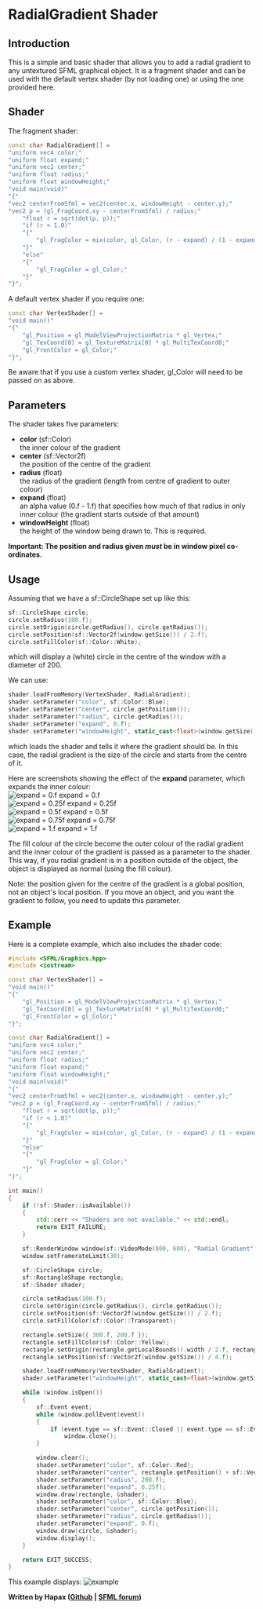 # RadialGradient Shader
## Introduction
This is a simple and basic shader that allows you to add a radial gradient to any untextured SFML graphical object.
It is a fragment shader and can be used with the default vertex shader (by not loading one) or using the one provided here.

## Shader
The fragment shader:
```c++
const char RadialGradient[] =
"uniform vec4 color;"
"uniform float expand;"
"uniform vec2 center;"
"uniform float radius;"
"uniform float windowHeight;"
"void main(void)"
"{"
"vec2 centerFromSfml = vec2(center.x, windowHeight - center.y);"
"vec2 p = (gl_FragCoord.xy - centerFromSfml) / radius;"
	"float r = sqrt(dot(p, p));"
	"if (r < 1.0)"
	"{"
		"gl_FragColor = mix(color, gl_Color, (r - expand) / (1 - expand));"
	"}"
	"else"
	"{"
		"gl_FragColor = gl_Color;"
	"}"
"}";
```

A default vertex shader if you require one:
```c++
const char VertexShader[] =
"void main()"
"{"
	"gl_Position = gl_ModelViewProjectionMatrix * gl_Vertex;"
	"gl_TexCoord[0] = gl_TextureMatrix[0] * gl_MultiTexCoord0;"
	"gl_FrontColor = gl_Color;"
"}";
```
Be aware that if you use a custom vertex shader, gl_Color will need to be passed on as above.

## Parameters
The shader takes five parameters:
* **color** (sf::Color)  
the inner colour of the gradient
* **center** (sf::Vector2f)  
the position of the centre of the gradient
* **radius** (float)  
the radius of the gradient (length from centre of gradient to outer colour)
* **expand** (float)  
an alpha value (0.f - 1.f) that specifies how much of that radius in only inner colour (the gradient starts outside of that amount)
* **windowHeight** (float)  
the height of the window being drawn to. This is required.

**Important: The position and radius given _must_ be in window pixel co-ordinates.**

## Usage
Assuming that we have a sf::CircleShape set up like this:
```c++
sf::CircleShape circle;
circle.setRadius(100.f);
circle.setOrigin(circle.getRadius(), circle.getRadius());
circle.setPosition(sf::Vector2f(window.getSize()) / 2.f);
circle.setFillColor(sf::Color::White);
```
which will display a (white) circle in the centre of the window with a diameter of 200.

We can use:
```c++
shader.loadFromMemory(VertexShader, RadialGradient);
shader.setParameter("color", sf::Color::Blue);
shader.setParameter("center", circle.getPosition());
shader.setParameter("radius", circle.getRadius());
shader.setParameter("expand", 0.f);
shader.setParameter("windowHeight", static_cast<float>(window.getSize().y)); // this must be set, but only needs to be set once (or whenever the size of the window changes)
```
which loads the shader and tells it where the gradient should be.
In this case, the radial gradient is the size of the circle and starts from the centre of it.

Here are screenshots showing the effect of the **expand** parameter, which expands the inner colour:  
![expand = 0.f](http://i.imgur.com/EiBTeoJ.png) expand = 0.f  
![expand = 0.25f](http://i.imgur.com/8IG5FFE.png) expand = 0.25f  
![expand = 0.5f](http://i.imgur.com/VpFdCzL.png) expand = 0.5f  
![expand = 0.75f](http://i.imgur.com/jFw76Dk.png) expand = 0.75f  
![expand = 1.f](http://i.imgur.com/jURnd4P.png) expand = 1.f

The fill colour of the circle become the outer colour of the radial gradient and the inner colour of the gradient is passed as a parameter to the shader. This way, if you radial gradient is in a position outside of the object, the object is displayed as normal (using the fill colour).

Note: the position given for the centre of the gradient is a global position, not an object's local position. If you move an object, and you want the gradient to follow, you need to update this parameter.

## Example
Here is a complete example, which also includes the shader code:
```c++
#include <SFML/Graphics.hpp>
#include <iostream>

const char VertexShader[] =
"void main()"
"{"
	"gl_Position = gl_ModelViewProjectionMatrix * gl_Vertex;"
	"gl_TexCoord[0] = gl_TextureMatrix[0] * gl_MultiTexCoord0;"
	"gl_FrontColor = gl_Color;"
"}";

const char RadialGradient[] =
"uniform vec4 color;"
"uniform vec2 center;"
"uniform float radius;"
"uniform float expand;"
"uniform float windowHeight;"
"void main(void)"
"{"
"vec2 centerFromSfml = vec2(center.x, windowHeight - center.y);"
"vec2 p = (gl_FragCoord.xy - centerFromSfml) / radius;"
	"float r = sqrt(dot(p, p));"
	"if (r < 1.0)"
	"{"
		"gl_FragColor = mix(color, gl_Color, (r - expand) / (1 - expand));"
	"}"
	"else"
	"{"
		"gl_FragColor = gl_Color;"
	"}"
"}";

int main()
{
	if (!sf::Shader::isAvailable())
	{
		std::cerr << "Shaders are not available." << std::endl;
		return EXIT_FAILURE;
	}

	sf::RenderWindow window(sf::VideoMode(800, 600), "Radial Gradient", sf::Style::Default);
	window.setFramerateLimit(30);

	sf::CircleShape circle;
	sf::RectangleShape rectangle;
	sf::Shader shader;

	circle.setRadius(100.f);
	circle.setOrigin(circle.getRadius(), circle.getRadius());
	circle.setPosition(sf::Vector2f(window.getSize()) / 2.f);
	circle.setFillColor(sf::Color::Transparent);

	rectangle.setSize({ 300.f, 200.f });
	rectangle.setFillColor(sf::Color::Yellow);
	rectangle.setOrigin(rectangle.getLocalBounds().width / 2.f, rectangle.getLocalBounds().height / 2.f);
	rectangle.setPosition(sf::Vector2f(window.getSize()) / 4.f);

	shader.loadFromMemory(VertexShader, RadialGradient);
	shader.setParameter("windowHeight", static_cast<float>(window.getSize().y)); // this must be set, but only needs to be set once (or whenever the size of the window changes)

	while (window.isOpen())
	{
		sf::Event event;
		while (window.pollEvent(event))
		{
			if (event.type == sf::Event::Closed || event.type == sf::Event::KeyPressed && event.key.code == sf::Keyboard::Escape)
				window.close();
		}

		window.clear();
		shader.setParameter("color", sf::Color::Red);
		shader.setParameter("center", rectangle.getPosition() + sf::Vector2f(100.f, 100.f));
		shader.setParameter("radius", 200.f);
		shader.setParameter("expand", 0.25f);
		window.draw(rectangle, &shader);
		shader.setParameter("color", sf::Color::Blue);
		shader.setParameter("center", circle.getPosition());
		shader.setParameter("radius", circle.getRadius());
		shader.setParameter("expand", 0.f);
		window.draw(circle, &shader);
		window.display();
	}

	return EXIT_SUCCESS;
}
```
This example displays:
![example](http://i.imgur.com/13Q4M1Z.png)

**Written by Hapax ([Github](http://github.com/hapaxia) | [SFML forum](http://en.sfml-dev.org/forums/index.php?action=profile;u=13086))**